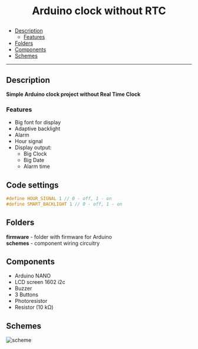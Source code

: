 # <p align = "center">Arduino clock without RTC</p>

-  [Description](#description)
    - [Features](#features)
-  [Folders](#folders)
-  [Components](#components)
-  [Schemes](#schemes)

***

## Description
**Simple Arduino clock project without Real Time Clock**

### Features
- Big font for display
- Adaptive backlight
- Alarm
- Hour signal
- Display output:
    - Big Clock
    - Big Date
    - Alarm time

## Code settings
```c++
#define HOUR_SIGNAL 1 // 0 - off, 1 - on
#define SMART_BACKLIGHT 1 // 0 - off, 1 - on
```

## Folders
**firmware** - folder with firmware for Arduino <br>
**schemes** - component wiring circuitry

## Components
- Arduino NANO
- LCD screen 1602 i2c
- Buzzer
- 3 Buttons
- Photoresistor
- Resistor (10 kΩ)

## Schemes
![scheme](https://github.com/musicfreakt/arduinoclock/blob/master/schemes/scheme_bb.jpg)

